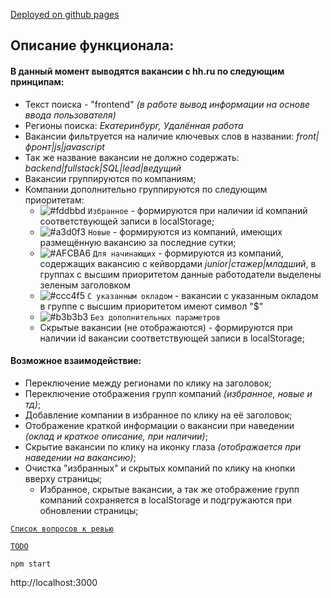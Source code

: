 [Deployed on github pages](https://md-front.github.io/_test_react/)

## Описание функционала:

#### В данный момент выводятся вакансии с hh.ru по следующим принципам:
* Текст поиска - "frontend" _(в работе вывод информации на основе ввода пользователя)_
* Регионы поиска: _Екатеринбург, Удалённая работа_
* Вакансии фильтруется на наличие ключевых слов в названии: _front|фронт|js|javascript_
* Так же название вакансии не должно содержать: _backend|fullstack|SQL|lead|ведущий_
* Вакансии группируются по компаниям;
* Компании дополнительно группируются по следующим приоритетам:
  * ![#fddbbd](https://via.placeholder.com/15/fddbbd/000000?text=+) `Избранное` - формируются при наличии id компаний соответствующей записи в localStorage;
  * ![#a3d0f3](https://via.placeholder.com/15/a3d0f3/000000?text=+) `Новые` - формируются из компаний, имеющих размещённую вакансию за последние сутки;
  * ![#AFCBA6](https://via.placeholder.com/15/AFCBA6/000000?text=+) `Для начинающих` - формируются из компаний, содержащих вакансию с кейвордами _junior|стажер|младший_, в группах с высшим приоритетом данные работодатели выделены зеленым заголовком
  * ![#ccc4f5](https://via.placeholder.com/15/ccc4f5/000000?text=+) `С указанным окладом` - вакансии с указанным окладом в группе с высшим приоритетом имеют символ "$"
  * ![#b3b3b3](https://via.placeholder.com/15/b3b3b3/000000?text=+) `Без дополнительных параметров`
  * Скрытые вакансии (не отображаются) - формируются при наличии id вакансии соответствующей записи в localStorage;
  
#### Возможное взаимодействие:
* Переключение между регионами по клику на заголовок;
* Переключение отображения групп компаний _(избранное, новые и тд)_;
* Добавление компании в избранное по клику на её заголовок;
* Отображение краткой информации о вакансии при наведении _(оклад и краткое описание, при наличии)_;
* Скрытие вакансии по клику на иконку глаза _(отображается при наведении на вакансию)_;
* Очистка "избранных" и скрытых компаний по клику на кнопки вверху страницы;
  * Избранное, скрытые вакансии, а так же отображение групп компаний сохраняется в localStorage и подгружаются при обновлении страницы;

[`Список вопросов к ревью`](review.md)

[`TODO`](todo.md "Список задач")

`npm start`

http://localhost:3000